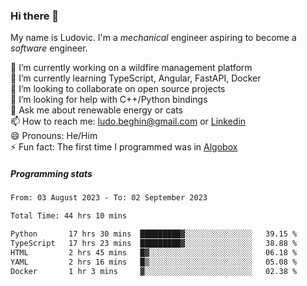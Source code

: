 ### Hi there 👋

My name is Ludovic. I'm a *mechanical* engineer aspiring to become a *software* engineer.

 🔭 I’m currently working on a wildfire management platform<br/>
 🌱 I’m currently learning TypeScript, Angular, FastAPI, Docker<br/>
 👯 I’m looking to collaborate on open source projects<br/>
 🤔 I’m looking for help with C++/Python bindings<br/>
 💬 Ask me about renewable energy or cats<br/>
 📫 How to reach me: ludo.beghin@gmail.com or [Linkedin](https://www.linkedin.com/in/ludovic-beghin/)<br/>
 😄 Pronouns: He/Him<br/>
 ⚡ Fun fact: The first time I programmed was in [Algobox](https://fr.wikipedia.org/wiki/Algobox)<br/>

##### Programming stats
<!--START_SECTION:waka-->

```txt
From: 03 August 2023 - To: 02 September 2023

Total Time: 44 hrs 10 mins

Python       17 hrs 30 mins  █████████▓░░░░░░░░░░░░░░░   39.15 %
TypeScript   17 hrs 23 mins  █████████▓░░░░░░░░░░░░░░░   38.88 %
HTML         2 hrs 45 mins   █▓░░░░░░░░░░░░░░░░░░░░░░░   06.18 %
YAML         2 hrs 16 mins   █▒░░░░░░░░░░░░░░░░░░░░░░░   05.08 %
Docker       1 hr 3 mins     ▓░░░░░░░░░░░░░░░░░░░░░░░░   02.38 %
```

<!--END_SECTION:waka-->
